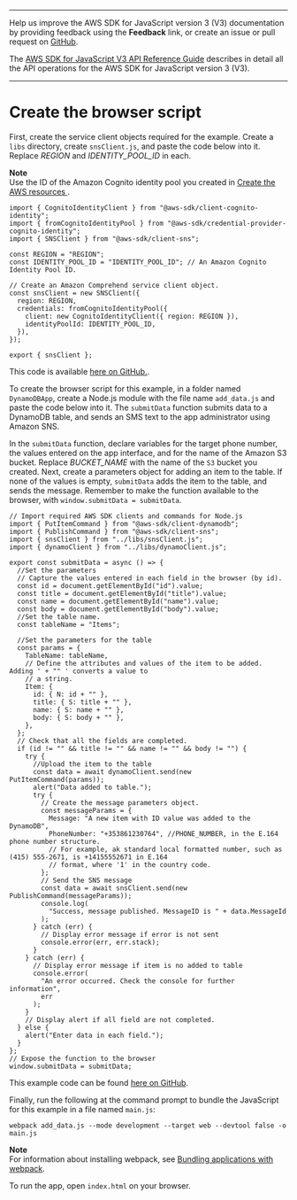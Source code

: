 --------

Help us improve the AWS SDK for JavaScript version 3 \(V3\) documentation by providing feedback using the **Feedback** link, or create an issue or pull request on [GitHub](https://github.com/awsdocs/aws-sdk-for-javascript-v3)\.

 The [AWS SDK for JavaScript V3 API Reference Guide](https://docs.aws.amazon.com/AWSJavaScriptSDK/v3/latest/index.html) describes in detail all the API operations for the AWS SDK for JavaScript version 3 \(V3\)\.

--------

# Create the browser script<a name="cross-service-submitdata-browser-script"></a>

First, create the service client objects required for the example\. Create a `libs` directory, create `snsClient.js`, and paste the code below into it\. Replace *REGION* and *IDENTITY\_POOL\_ID* in each\. 

**Note**  
Use the ID of the Amazon Cognito identity pool you created in [Create the AWS resources ](s3-crossservices-adddata-provision-resources.md)\.

```
import { CognitoIdentityClient } from "@aws-sdk/client-cognito-identity";
import { fromCognitoIdentityPool } from "@aws-sdk/credential-provider-cognito-identity";
import { SNSClient } from "@aws-sdk/client-sns";

const REGION = "REGION";
const IDENTITY_POOL_ID = "IDENTITY_POOL_ID"; // An Amazon Cognito Identity Pool ID.

// Create an Amazon Comprehend service client object.
const snsClient = new SNSClient({
  region: REGION,
  credentials: fromCognitoIdentityPool({
    client: new CognitoIdentityClient({ region: REGION }),
    identityPoolId: IDENTITY_POOL_ID,
  }),
});

export { snsClient };
```

This code is available [here on GitHub\.](https://github.com/awsdocs/aws-doc-sdk-examples/tree/master/javascriptv3/example_code/cross-services/submit-data-app/src/libs/snsClient.js)\.

To create the browser script for this example, in a folder named `DynamoDBApp`, create a Node\.js module with the file name `add_data.js` and paste the code below into it\. The `submitData` function submits data to a DynamoDB table, and sends an SMS text to the app administrator using Amazon SNS\. 

In the `submitData` function, declare variables for the target phone number, the values entered on the app interface, and for the name of the Amazon S3 bucket\. Replace *BUCKET\_NAME* with the name of the `S3` bucket you created\. Next, create a parameters object for adding an item to the table\. If none of the values is empty, `submitData` adds the item to the table, and sends the message\. Remember to make the function available to the browser, with `window.submitData = submitData`\.

```
// Import required AWS SDK clients and commands for Node.js
import { PutItemCommand } from "@aws-sdk/client-dynamodb";
import { PublishCommand } from "@aws-sdk/client-sns";
import { snsClient } from "../libs/snsClient.js";
import { dynamoClient } from "../libs/dynamoClient.js";

export const submitData = async () => {
  //Set the parameters
  // Capture the values entered in each field in the browser (by id).
  const id = document.getElementById("id").value;
  const title = document.getElementById("title").value;
  const name = document.getElementById("name").value;
  const body = document.getElementById("body").value;
  //Set the table name.
  const tableName = "Items";

  //Set the parameters for the table
  const params = {
    TableName: tableName,
    // Define the attributes and values of the item to be added. Adding ' + "" ' converts a value to
    // a string.
    Item: {
      id: { N: id + "" },
      title: { S: title + "" },
      name: { S: name + "" },
      body: { S: body + "" },
    },
  };
  // Check that all the fields are completed.
  if (id != "" && title != "" && name != "" && body != "") {
    try {
      //Upload the item to the table
      const data = await dynamoClient.send(new PutItemCommand(params));
      alert("Data added to table.");
      try {
        // Create the message parameters object.
        const messageParams = {
          Message: "A new item with ID value was added to the DynamoDB",
          PhoneNumber: "+353861230764", //PHONE_NUMBER, in the E.164 phone number structure.
          // For example, ak standard local formatted number, such as (415) 555-2671, is +14155552671 in E.164
          // format, where '1' in the country code.
        };
        // Send the SNS message
        const data = await snsClient.send(new PublishCommand(messageParams));
        console.log(
          "Success, message published. MessageID is " + data.MessageId
        );
      } catch (err) {
        // Display error message if error is not sent
        console.error(err, err.stack);
      }
    } catch (err) {
      // Display error message if item is no added to table
      console.error(
        "An error occurred. Check the console for further information",
        err
      );
    }
    // Display alert if all field are not completed.
  } else {
    alert("Enter data in each field.");
  }
};
// Expose the function to the browser
window.submitData = submitData;
```

This example code can be found [here on GitHub](https://github.com/awsdocs/aws-doc-sdk-examples/blob/master/javascriptv3/example_code/cross-services/submit-data-app/src/dynamoApp/add_data.js)\.

Finally, run the following at the command prompt to bundle the JavaScript for this example in a file named `main.js`:

```
webpack add_data.js --mode development --target web --devtool false -o main.js
```

**Note**  
For information about installing webpack, see [Bundling applications with webpack](webpack.md)\.

To run the app, open `index.html` on your browser\.